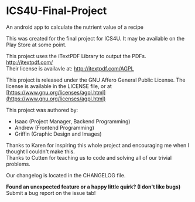 # ICS4U-Final-Project
An android app to calculate the nutrient value of a recipe

This was created for the final project for ICS4U. It may be available on the Play Store at some point.

This project uses the iTextPDF Library to output the PDFs. http://itextpdf.com/   
Their license is availavle at: http://itextpdf.com/AGPL

This project is released under the GNU Affero General Public License. The license is available in the LICENSE file, or at [https://www.gnu.org/licenses/agpl.html](https://www.gnu.org/licenses/agpl.html)

This project was authored by:
* Isaac (Project Manager, Backend Programming)
* Andrew (Frontend Programming)
* Griffin (Graphic Design and Images)

Thanks to Karen for inspiring this whole project and encouraging me when I thought I couldn't make this.   
Thanks to Cutten for teaching us to code and solving all of our trivial problems.

Our changelog is located in the CHANGELOG file.

**Found an unexpected feature or a happy little quirk? (I don't like bugs)**   
Submit a bug report on the issue tab!
